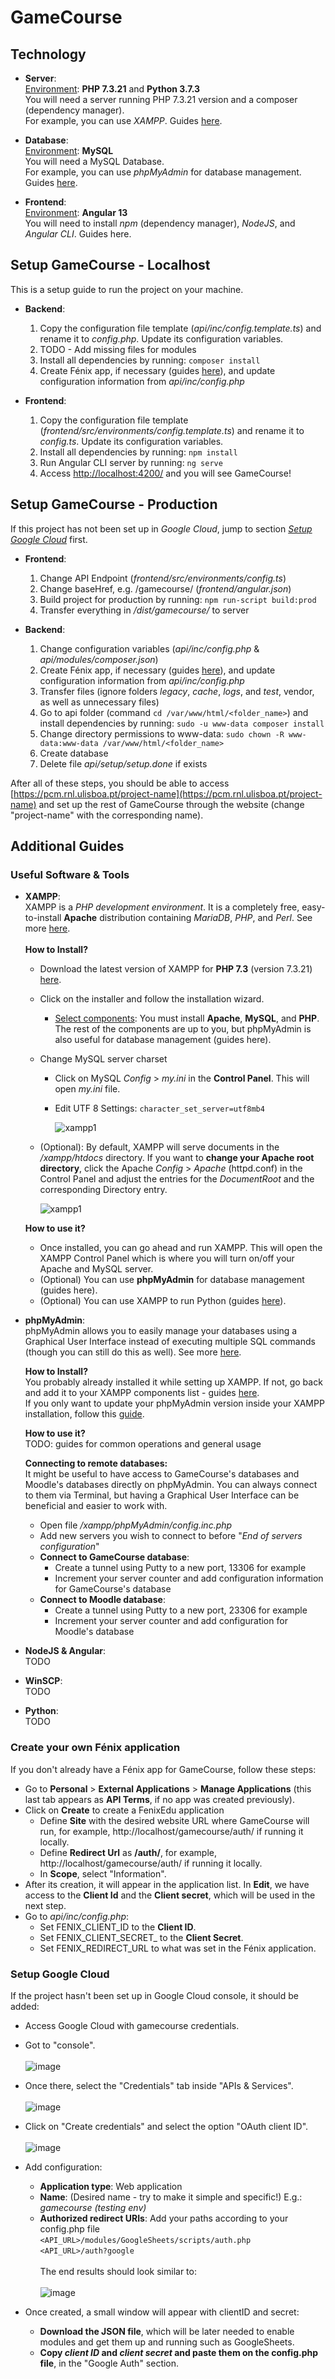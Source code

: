 # GameCourse

## Technology

- **Server**:<br>
<ins>Environment</ins>: **PHP 7.3.21** and **Python 3.7.3**<br>
You will need a server running PHP 7.3.21 version and a composer (dependency manager).<br>
For example, you can use _XAMPP_. Guides [here](#xampp).

- **Database**:<br>
<ins>Environment</ins>: **MySQL**<br>
You will need a MySQL Database.<br>
For example, you can use _phpMyAdmin_ for database management. Guides [here](#phpmyadmin).

- **Frontend**:<br>
<ins>Environment</ins>: **Angular 13**<br>
You will need to install _npm_ (dependency manager), _NodeJS_, and _Angular CLI_. Guides here.

## Setup GameCourse - Localhost
This is a setup guide to run the project on your machine.

- **Backend**:<br>
  1. Copy the configuration file template (_api/inc/config.template.ts_) and rename it to _config.php_. Update its configuration variables.
  2. TODO - Add missing files for modules
  3. Install all dependencies by running: ```composer install```
  4. Create Fénix app, if necessary (guides [here](#fenixapp)), and update configuration information from _api/inc/config.php_
  
- **Frontend**:<br>
  1. Copy the configuration file template (_frontend/src/environments/config.template.ts_) and rename it to _config.ts_. Update its configuration variables.
  2. Install all dependencies by running: ```npm install```
  3. Run Angular CLI server by running: ```ng serve```
  4. Access [http://localhost:4200/](http://localhost:4200/) and you will see GameCourse!

## Setup GameCourse - Production
If this project has not been set up in _Google Cloud_, jump to section [_Setup Google Cloud_](#googlecloud) first.

- **Frontend**:<br>
  1. Change API Endpoint (_frontend/src/environments/config.ts_)
  2. Change baseHref, e.g. /gamecourse/ (_frontend/angular.json_)
  3. Build project for production by running: ```npm run-script build:prod```
  4. Transfer everything in _/dist/gamecourse/_ to server
     
- **Backend**:<br>
  1. Change configuration variables (_api/inc/config.php_ & _api/modules/composer.json_)
  2. Create Fénix app, if necessary (guides [here](#fenixapp)), and update configuration information from _api/inc/config.php_
  3. Transfer files (ignore folders _legacy_, _cache_, _logs_, and _test_, vendor, as well as unnecessary files)
  4. Go to api folder (command ```cd /var/www/html/<folder_name>```) and install dependencies by running: ```sudo -u www-data composer install```
  5. Change directory permissions to www-data: ```sudo chown -R www-data:www-data /var/www/html/<folder_name>```
  6. Create database
  7. Delete file _api/setup/setup.done_ if exists

After all of these steps, you should be able to access [https://pcm.rnl.ulisboa.pt/project-name](https://pcm.rnl.ulisboa.pt/project-name) and set up the rest of GameCourse through the website (change "project-name" with the corresponding name). 

## Additional Guides
### Useful Software & Tools
  * **<a id="xampp"></a>XAMPP**: <br>
  XAMPP is a _PHP development environment_. It is a completely free, easy-to-install **Apache** distribution containing _MariaDB_, _PHP_, and _Perl_. See more [here](https://www.apachefriends.org/). <br><br>
  **How to Install?**
    - Download the latest version of XAMPP for **PHP 7.3** (version 7.3.21) [here](https://sourceforge.net/projects/xampp/files/XAMPP%20Windows/7.3.21/).
    - Click on the installer and follow the installation wizard.
        - <ins>Select components</ins>: You must install **Apache**, **MySQL**, and **PHP**. The rest of the components are up to you, but phpMyAdmin is also useful for database management (guides here).
    - Change MySQL server charset
        - Click on MySQL _Config_ > _my.ini_ in the **Control Panel**. This will open _my.ini_ file.
        - Edit UTF 8 Settings: ```character_set_server=utf8mb4```

          ![xampp1](https://github.com/GameCourseProject/gamecourse/assets/55749544/9c50f4cf-cd62-42b0-949c-312ee4258141)
          
    - (Optional): By default, XAMPP will serve documents in the _/xampp/htdocs_ directory. If you want to **change your Apache root directory**, click the Apache _Config_ > _Apache_ (httpd.conf) in the Control Panel and adjust the entries for the *DocumentRoot* and the corresponding Directory entry.
   
      ![xampp1](https://github.com/GameCourseProject/gamecourse/assets/55749544/4afa3632-1b02-4c40-9c7c-1053bfa0a32b)

   
    **How to use it?**
      - Once installed, you can go ahead and run XAMPP. This will open the XAMPP Control Panel which is where you will turn on/off your Apache and MySQL server.
      - (Optional) You can use **phpMyAdmin** for database management (guides here).
      - (Optional) You can use XAMPP to run Python (guides [here](#xampp)).

* **<a id="phpmyadmin"></a>phpMyAdmin**: <br>
phpMyAdmin allows you to easily manage your databases using a Graphical User Interface instead of executing multiple SQL commands (though you can still do this as well). See more [here](https://www.phpmyadmin.net/).

  **How to Install?**<br>
  You probably already installed it while setting up XAMPP. If not, go back and add it to your XAMPP components list - guides [here](#xampp).<br>
  If you only want to update your phpMyAdmin version inside your XAMPP installation, follow this [guide](https://www.ostraining.com/blog/coding/update-phpmyadmin/).

  **How to use it?**<br>
  TODO: guides for common operations and general usage

  **Connecting to remote databases:**<br>
  It might be useful to have access to GameCourse's databases and Moodle's databases directly on phpMyAdmin. You can always connect to them via Terminal, but having a Graphical User Interface can be beneficial and easier to work with.
    - Open file _/xampp/phpMyAdmin/config.inc.php_
    - Add new servers you wish to connect to before "_End of servers configuration_"
    - **Connect to GameCourse database**:
      - Create a tunnel using Putty to a new port, 13306 for example
      - Increment your server counter and add configuration information for GameCourse's database
    - **Connect to Moodle database**:
      - Create a tunnel using Putty to a new port, 23306 for example
      - Increment your server counter and add configuration for Moodle's database
        
* **NodeJS & Angular**: <br> TODO
* **WinSCP**: <br> TODO
* **Python**: <br> TODO

### Create your own Fénix application
<a id="fenixapp"></a>If you don't already have a Fénix app for GameCourse, follow these steps:

- Go to **Personal** > **External Applications** > **Manage Applications** (this last tab appears as **API Terms**, if no app was created previously).
- Click on **Create** to create a FenixEdu application
  - Define **Site** with the desired website URL where GameCourse will run, for example, http://localhost/gamecourse/auth/ if running it locally.
  - Define **Redirect Url** as **<base website url>/auth/**, for example, http://localhost/gamecourse/auth/ if running it locally.
  - In **Scope**, select "Information".
- After its creation, it will appear in the application list. In **Edit**, we have access to the **Client Id** and the **Client secret**, which will be used in the next step.
- Go to _api/inc/config.php_:
  - Set FENIX_CLIENT_ID to the **Client ID**.
  - Set FENIX_CLIENT_SECRET_ to the **Client Secret**.
  - Set FENIX_REDIRECT_URL to what was set in the Fénix application. 
  
### Setup Google Cloud
<a id="googlecloud"></a>If the project hasn't been set up in Google Cloud console, it should be added:<br>
  - Access Google Cloud with gamecourse credentials.
  - Got to "console".<br><br>
    ![image](https://github.com/GameCourseProject/gamecourse/assets/55749544/f686f589-48b2-432d-abed-fb860a3bae84)
  
  - Once there, select the "Credentials" tab inside "APIs & Services".<br><br>
    ![image](https://github.com/GameCourseProject/gamecourse/assets/55749544/1b91a8c0-9c0a-4b3f-a362-c0af47eba63a)
  
  - Click on "Create credentials" and select the option "OAuth client ID".<br><br>
    ![image](https://github.com/GameCourseProject/gamecourse/assets/55749544/616579ac-dda5-466b-88b1-f538556c2292)

  - Add configuration:<br>
      * **Application type**: Web application <br>
      * **Name**: (Desired name - try to make it simple and specific!) E.g.: _gamecourse (testing env)_ <br>
      * **Authorized redirect URIs**: Add your paths according to your config.php file <br>
            ```<API_URL>/modules/GoogleSheets/scripts/auth.php```<br>
            ```<API_URL>/auth?google```<br><br>
      The end results should look similar to:<br><br>
        ![image](https://github.com/GameCourseProject/gamecourse/assets/55749544/0737597a-36b2-403d-b764-f32634d7642d)

  - Once created, a small window will appear with clientID and secret:<br>
      * **Download the JSON file**, which will be later needed to enable modules and get them up and running such as GoogleSheets.<br>
      * **Copy _client ID_ and _client secret_ and paste them on the config.php file**, in the "Google Auth" section.<br><br>


